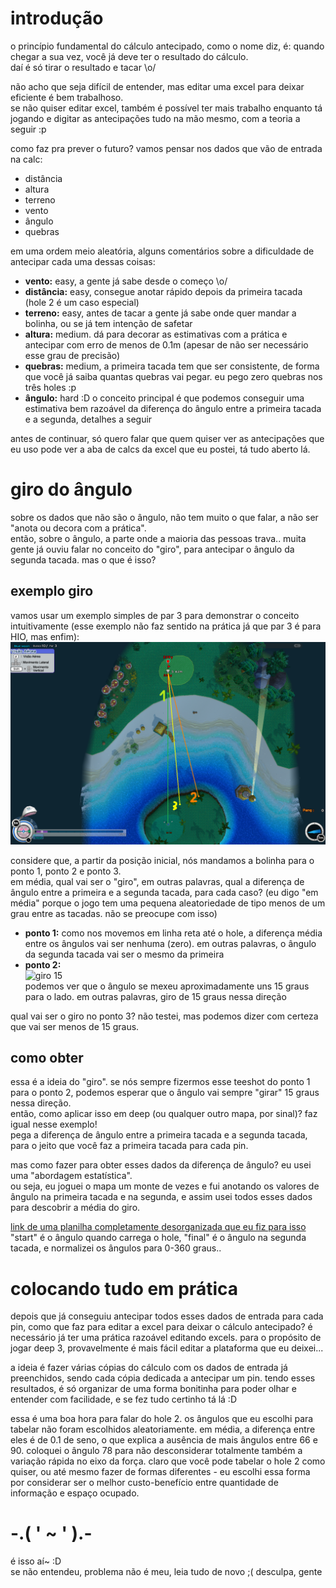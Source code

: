 # introdução
o princípio fundamental do cálculo antecipado, como o nome diz, é: quando chegar a sua vez, você já deve ter o resultado do cálculo.  
daí é só tirar o resultado e tacar \o/  

não acho que seja difícil de entender, mas editar uma excel para deixar eficiente é bem trabalhoso.  
se não quiser editar excel, também é possível ter mais trabalho enquanto tá jogando e digitar as antecipações tudo na mão mesmo, com a teoria a seguir :p

como faz pra prever o futuro? vamos pensar nos dados que vão de entrada na calc:
- distância
- altura
- terreno
- vento
- ângulo
- quebras

em uma ordem meio aleatória, alguns comentários sobre a dificuldade de antecipar cada uma dessas coisas:
- **vento:** easy, a gente já sabe desde o começo \o/
- **distância:** easy, consegue anotar rápido depois da primeira tacada (hole 2 é um caso especial)
- **terreno:** easy, antes de tacar a gente já sabe onde quer mandar a bolinha, ou se já tem intenção de safetar
- **altura:** medium. dá para decorar as estimativas com a prática e antecipar com erro de menos de 0.1m (apesar de não ser necessário esse grau de precisão)
- **quebras:** medium, a primeira tacada tem que ser consistente, de forma que você já saiba quantas quebras vai pegar. eu pego zero quebras nos três holes :p
- **ângulo:** hard :D o conceito principal é que podemos conseguir uma estimativa bem razoável da diferença do ângulo entre a primeira tacada e a segunda, detalhes a seguir

antes de continuar, só quero falar que quem quiser ver as antecipações que eu uso pode ver a aba de calcs da excel que eu postei, tá tudo aberto lá.

# giro do ângulo

sobre os dados que não são o ângulo, não tem muito o que falar, a não ser "anota ou decora com a prática".  
então, sobre o ângulo, a parte onde a maioria das pessoas trava.. muita gente já ouviu falar no conceito do "giro", para antecipar o ângulo da segunda tacada. mas o que é isso?

## exemplo giro

vamos usar um exemplo simples de par 3 para demonstrar o conceito intuitivamente (esse exemplo não faz sentido na prática já que par 3 é para HIO, mas enfim):
![exemplo giro](/calc-antecipado/giro-example.png)

considere que, a partir da posição inicial, nós mandamos a bolinha para o ponto 1, ponto 2 e ponto 3.  
em média, qual vai ser o "giro", em outras palavras, qual a diferença de ângulo entre a primeira e a segunda tacada, para cada caso?
(eu digo "em média" porque o jogo tem uma pequena aleatoriedade de tipo menos de um grau entre as tacadas. não se preocupe com isso)

- **ponto 1:** como nos movemos em linha reta até o hole, a diferença média entre os ângulos vai ser nenhuma (zero). em outras palavras, o ângulo da segunda tacada vai ser o mesmo da primeira
- **ponto 2:**  
![giro 15](https://i.imgur.com/LCeqoip.png)  
podemos ver que o ângulo se mexeu aproximadamente uns 15 graus para o lado. em outras palavras, giro de 15 graus nessa direção

qual vai ser o giro no ponto 3? não testei, mas podemos dizer com certeza que vai ser menos de 15 graus.

## como obter

essa é a ideia do "giro". se nós sempre fizermos esse teeshot do ponto 1 para o ponto 2, podemos esperar que o ângulo vai sempre "girar" 15 graus nessa direção.  
então, como aplicar isso em deep (ou qualquer outro mapa, por sinal)? faz igual nesse exemplo!  
pega a diferença de ângulo entre a primeira tacada e a segunda tacada, para o jeito que você faz a primeira tacada para cada pin.

mas como fazer para obter esses dados da diferença de ângulo? eu usei uma "abordagem estatística".  
ou seja, eu joguei o mapa um monte de vezes e fui anotando os valores de ângulo na primeira tacada e na segunda, e assim usei todos esses dados para descobrir a média do giro.

[link de uma planilha completamente desorganizada que eu fiz para isso](https://drive.google.com/file/d/1gQHeyhVRW0NtDaDDIp64YpgLTlq0UTQt/view?usp=sharing)  
"start" é o ângulo quando carrega o hole, "final" é o ângulo na segunda tacada, e normalizei os ângulos para 0-360 graus..

# colocando tudo em prática

depois que já conseguiu antecipar todos esses dados de entrada para cada pin, como que faz para editar a excel para deixar o cálculo antecipado?
é necessário já ter uma prática razoável editando excels. para o propósito de jogar deep 3, provavelmente é mais fácil editar a plataforma que eu deixei...

a ideia é fazer várias cópias do cálculo com os dados de entrada já preenchidos, sendo cada cópia dedicada a antecipar um pin.
tendo esses resultados, é só organizar de uma forma bonitinha para poder olhar e entender com facilidade, e se fez tudo certinho tá lá :D

essa é uma boa hora para falar do hole 2. os ângulos que eu escolhi para tabelar não foram escolhidos aleatoriamente.
em média, a diferença entre eles é de 0.1 de seno, o que explica a ausência de mais ângulos entre 66 e 90. coloquei o ângulo 78 para não desconsiderar totalmente também a variação rápida no eixo da força.
claro que você pode tabelar o hole 2 como quiser, ou até mesmo fazer de formas diferentes - eu escolhi essa forma por considerar ser o melhor custo-benefício entre quantidade de informação e espaço ocupado.


# -.( ' ~ ' ).-

é isso aí~ :D  
se não entendeu, problema não é meu, leia tudo de novo ;( desculpa, gente
